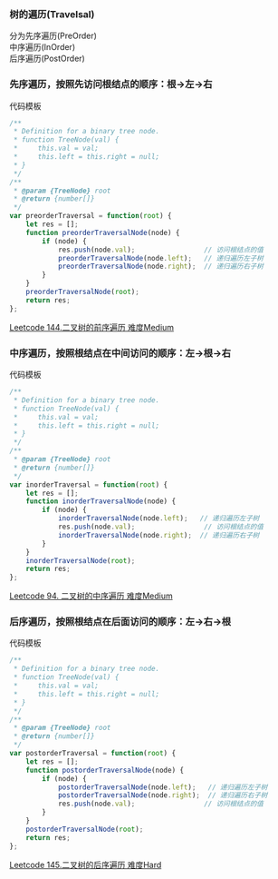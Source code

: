 ### 树的遍历(Travelsal)
分为先序遍历(PreOrder)  
中序遍历(InOrder)  
后序遍历(PostOrder)

### 先序遍历，按照先访问根结点的顺序：根->左->右  
代码模板

```javascript
/**
 * Definition for a binary tree node.
 * function TreeNode(val) {
 *     this.val = val;
 *     this.left = this.right = null;
 * }
 */
/**
 * @param {TreeNode} root
 * @return {number[]}
 */
var preorderTraversal = function(root) {
    let res = [];
    function preorderTraversalNode(node) {
        if (node) {
            res.push(node.val);                 // 访问根结点的值
            preorderTraversalNode(node.left);   // 递归遍历左子树
            preorderTraversalNode(node.right);  // 递归遍历右子树
        }
    }
    preorderTraversalNode(root);
    return res;
};
```
[Leetcode 144.二叉树的前序遍历 难度Medium](https://leetcode-cn.com/problems/binary-tree-preorder-traversal/)  

### 中序遍历，按照根结点在中间访问的顺序：左->根->右  
代码模板

```javascript
/**
 * Definition for a binary tree node.
 * function TreeNode(val) {
 *     this.val = val;
 *     this.left = this.right = null;
 * }
 */
/**
 * @param {TreeNode} root
 * @return {number[]}
 */
var inorderTraversal = function(root) {
    let res = [];
    function inorderTraversalNode(node) {
        if (node) {
            inorderTraversalNode(node.left);   // 递归遍历左子树
            res.push(node.val);                 // 访问根结点的值    
            inorderTraversalNode(node.right);  // 递归遍历右子树
        }
    }
    inorderTraversalNode(root);
    return res;
};
```
[Leetcode 94. 二叉树的中序遍历 难度Medium](https://leetcode-cn.com/problems/binary-tree-inorder-traversal/)

### 后序遍历，按照根结点在后面访问的顺序：左->右->根  
代码模板

```javascript
/**
 * Definition for a binary tree node.
 * function TreeNode(val) {
 *     this.val = val;
 *     this.left = this.right = null;
 * }
 */
/**
 * @param {TreeNode} root
 * @return {number[]}
 */
var postorderTraversal = function(root) {
    let res = [];
    function postorderTraversalNode(node) {
        if (node) {  
            postorderTraversalNode(node.left);   // 递归遍历左子树
            postorderTraversalNode(node.right);  // 递归遍历右子树
            res.push(node.val);                 // 访问根结点的值
        }
    }
    postorderTraversalNode(root);
    return res;
};
```
[Leetcode 145.二叉树的后序遍历 难度Hard](https://leetcode-cn.com/problems/binary-tree-postorder-traversal/)
